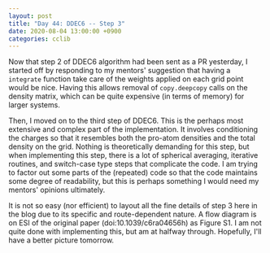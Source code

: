 ```yaml
---
layout: post
title: "Day 44: DDEC6 -- Step 3"
date: 2020-08-04 13:00:00 +0900
categories: cclib
---
```


Now that step 2 of DDEC6 algorithm had been sent as a PR yesterday, I started off by responding to my mentors' suggestion that having a `integrate` function take care of the weights applied on each grid point would be nice. Having this allows removal of `copy.deepcopy` calls on the density matrix, which can be quite expensive (in terms of memory) for larger systems.

Then, I moved on to the third step of DDEC6. This is the perhaps most extensive and complex part of the implementation. It involves conditioning the charges so that it resembles both the pro-atom densities and the total density on the grid. Nothing is theoretically demanding for this step, but when implementing this step, there is a lot of spherical averaging, iterative routines, and switch-case type steps that complicate the code. I am trying to factor out some parts of the (repeated) code so that the code maintains some degree of readability, but this is perhaps something I would need my mentors' opinions ultimately.

It is not so easy (nor efficient) to layout all the fine details of step 3 here in the blog due to its specific and route-dependent nature. A flow diagram is on ESI of the original paper (doi:10.1039/c6ra04656h) as Figure S1. I am not quite done with implementing this, but am at halfway through. Hopefully, I'll have a better picture tomorrow.

